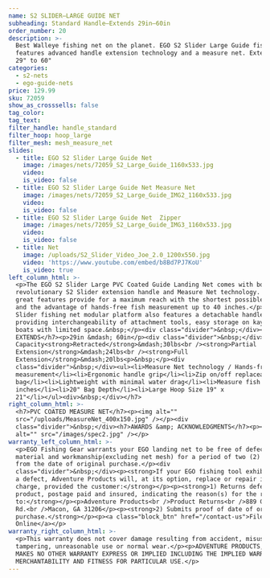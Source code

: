 ```yaml
---
name: S2 SLIDER—LARGE GUIDE NET
subheading: Standard Handle—Extends 29in–60in
order_number: 20
description: >-
  Best Walleye fishing net on the planet. EGO S2 Slider Large Guide fishing net
  features advanced handle extension technology and a measure net. Extends from
  29" to 60"
categories:
  - s2-nets
  - ego-guide-nets
price: 129.99
sku: 72059
show_as_crosssells: false
tag_color:
tag_text:
filter_handle: handle_standard
filter_hoop: hoop_large
filter_mesh: mesh_measure_net
slides:
  - title: EGO S2 Slider Large Guide Net
    image: /images/nets/72059_S2_Large_Guide_1160x533.jpg
    video:
    is_video: false
  - title: EGO S2 Slider Large Guide Net Measure Net
    image: /images/nets/72059_S2_Large_Guide_IMG2_1160x533.jpg
    video:
    is_video: false
  - title: EGO S2 Slider Large Guide Net  Zipper
    image: /images/nets/72059_S2_Large_Guide_IMG3_1160x533.jpg
    video:
    is_video: false
  - title: Net
    image: /uploads/S2_Slider_Video_Joe_2.0_1200x550.jpg
    video: 'https://www.youtube.com/embed/b8Bd7PJ7KoU'
    is_video: true
left_column_html: >-
  <p>The EGO S2 Slider Large PVC Coated Guide Landing Net comes with both the
  revolutionary S2 Slider extension handle and Measure Net technology. These two
  great features provide for a maximum reach with the shortest possible handle
  and the advantage of hands-free fish measurement up to 40 inches.</p><p>The S2
  Slider fishing net modular platform also features a detachable handle,
  providing interchangeability of attachment tools, easy storage on kayaks and
  boats with limited space.&nbsp;</p><div class="divider">&nbsp;</div><h7>HANDLE
  EXTENDS</h7><p>29in &mdash; 60in</p><div class="divider">&nbsp;</div><h7>Load
  Capacity<strong>Retracted</strong>&mdash;30lbs<br /><strong>Partial
  Extension</strong>&mdash;24lbs<br /><strong>Full
  Extension</strong>&mdash;20lbs<p>&nbsp;</p><div
  class="divider">&nbsp;</div><ul><li>Measure Net technology / Hands-free fish
  measurement</li><li>Ergonomic handle grip</li><li>Zip on/off replaceable mesh
  bag</li><li>Lightweight with minimal water drag</li><li>Measure fish up to 40
  inches</li><li>20" Bag Depth</li><li>Large Hoop Size 19" x
  21"</li></ul><div>&nbsp;</div></h7>
right_column_html: >-
  <h7>PVC COATED MEASURE NET</h7><p><img alt=""
  src="/uploads/MeasureNet_400x150.jpg" /></p><div
  class="divider">&nbsp;</div><h7>AWARDS &amp; ACKNOWLEDGMENTS</h7><p><img
  alt="" src="/images/spec2.jpg" /></p>
warranty_left_column_html: >-
  <p>EGO Fishing Gear warrants your EGO landing net to be free of defects in
  material and workmanship(excluding net mesh) for a period of two (2) years
  from the date of original purchase.</p><div
  class="divider">&nbsp;</div><p><strong>If your EGO fishing tool exhibits such
  a defect, Adventure Products will, at its option, replace or repair it without
  charge, provided the customer:</strong></p><p><strong>1) Returns defective
  product, postage paid and insured, indicating the reason(s) for the return
  to:</strong></p><p>Adventure Products<br />Product Returns<br />889 Guy Paine
  Rd.<br />Macon, GA 31206</p><p><strong>2) Submits proof of date of original
  purchase.</strong></p><p><a class="block_btn" href="/contact-us">File Claim
  Online</a></p>
warranty_right_column_html: >-
  <p>This warranty does not cover damage resulting from accident, misuse, abuse,
  tampering, unreasonable use or normal wear.</p><p>ADVENTURE PRODUCTS, INC.
  MAKES NO OTHER WARRANTY EXPRESS OR IMPLIED INCLUDING THE IMPLIED WARRANTIES OF
  MERCHANTABILITY AND FITNESS FOR PARTICULAR USE.</p>
---
```

